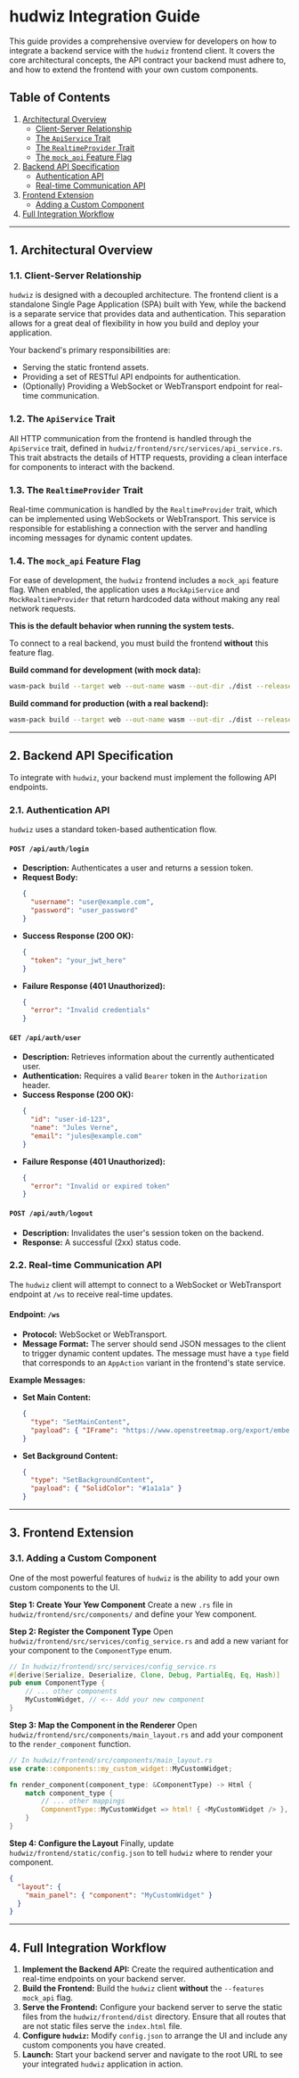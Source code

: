 # hudwiz Integration Guide

This guide provides a comprehensive overview for developers on how to integrate a backend service with the `hudwiz` frontend client. It covers the core architectural concepts, the API contract your backend must adhere to, and how to extend the frontend with your own custom components.

## Table of Contents
1.  [Architectural Overview](#1-architectural-overview)
    -   [Client-Server Relationship](#11-client-server-relationship)
    -   [The `ApiService` Trait](#12-the-apiservice-trait)
    -   [The `RealtimeProvider` Trait](#13-the-realtimeprovider-trait)
    -   [The `mock_api` Feature Flag](#14-the-mock_api-feature-flag)
2.  [Backend API Specification](#2-backend-api-specification)
    -   [Authentication API](#21-authentication-api)
    -   [Real-time Communication API](#22-real-time-communication-api)
3.  [Frontend Extension](#3-frontend-extension)
    -   [Adding a Custom Component](#31-adding-a-custom-component)
4.  [Full Integration Workflow](#4-full-integration-workflow)

---

## 1. Architectural Overview

### 1.1. Client-Server Relationship
`hudwiz` is designed with a decoupled architecture. The frontend client is a standalone Single Page Application (SPA) built with Yew, while the backend is a separate service that provides data and authentication. This separation allows for a great deal of flexibility in how you build and deploy your application.

Your backend's primary responsibilities are:
-   Serving the static frontend assets.
-   Providing a set of RESTful API endpoints for authentication.
-   (Optionally) Providing a WebSocket or WebTransport endpoint for real-time communication.

### 1.2. The `ApiService` Trait
All HTTP communication from the frontend is handled through the `ApiService` trait, defined in `hudwiz/frontend/src/services/api_service.rs`. This trait abstracts the details of HTTP requests, providing a clean interface for components to interact with the backend.

### 1.3. The `RealtimeProvider` Trait
Real-time communication is handled by the `RealtimeProvider` trait, which can be implemented using WebSockets or WebTransport. This service is responsible for establishing a connection with the server and handling incoming messages for dynamic content updates.

### 1.4. The `mock_api` Feature Flag
For ease of development, the `hudwiz` frontend includes a `mock_api` feature flag. When enabled, the application uses a `MockApiService` and `MockRealtimeProvider` that return hardcoded data without making any real network requests.

**This is the default behavior when running the system tests.**

To connect to a real backend, you must build the frontend **without** this feature flag.

**Build command for development (with mock data):**
```bash
wasm-pack build --target web --out-name wasm --out-dir ./dist --release -- --features mock_api
```

**Build command for production (with a real backend):**
```bash
wasm-pack build --target web --out-name wasm --out-dir ./dist --release
```

---

## 2. Backend API Specification

To integrate with `hudwiz`, your backend must implement the following API endpoints.

### 2.1. Authentication API

`hudwiz` uses a standard token-based authentication flow.

#### **`POST /api/auth/login`**
*   **Description:** Authenticates a user and returns a session token.
*   **Request Body:**
    ```json
    {
      "username": "user@example.com",
      "password": "user_password"
    }
    ```
*   **Success Response (200 OK):**
    ```json
    {
      "token": "your_jwt_here"
    }
    ```
*   **Failure Response (401 Unauthorized):**
    ```json
    {
      "error": "Invalid credentials"
    }
    ```

#### **`GET /api/auth/user`**
*   **Description:** Retrieves information about the currently authenticated user.
*   **Authentication:** Requires a valid `Bearer` token in the `Authorization` header.
*   **Success Response (200 OK):**
    ```json
    {
      "id": "user-id-123",
      "name": "Jules Verne",
      "email": "jules@example.com"
    }
    ```
*   **Failure Response (401 Unauthorized):**
    ```json
    {
      "error": "Invalid or expired token"
    }
    ```

#### **`POST /api/auth/logout`**
*   **Description:** Invalidates the user's session token on the backend.
*   **Response:** A successful (2xx) status code.

### 2.2. Real-time Communication API

The `hudwiz` client will attempt to connect to a WebSocket or WebTransport endpoint at `/ws` to receive real-time updates.

#### **Endpoint: `/ws`**
*   **Protocol:** WebSocket or WebTransport.
*   **Message Format:** The server should send JSON messages to the client to trigger dynamic content updates. The message must have a `type` field that corresponds to an `AppAction` variant in the frontend's state service.

**Example Messages:**

*   **Set Main Content:**
    ```json
    {
      "type": "SetMainContent",
      "payload": { "IFrame": "https://www.openstreetmap.org/export/embed.html" }
    }
    ```

*   **Set Background Content:**
    ```json
    {
      "type": "SetBackgroundContent",
      "payload": { "SolidColor": "#1a1a1a" }
    }
    ```

---

## 3. Frontend Extension

### 3.1. Adding a Custom Component

One of the most powerful features of `hudwiz` is the ability to add your own custom components to the UI.

**Step 1: Create Your Yew Component**
Create a new `.rs` file in `hudwiz/frontend/src/components/` and define your Yew component.

**Step 2: Register the Component Type**
Open `hudwiz/frontend/src/services/config_service.rs` and add a new variant for your component to the `ComponentType` enum.

```rust
// In hudwiz/frontend/src/services/config_service.rs
#[derive(Serialize, Deserialize, Clone, Debug, PartialEq, Eq, Hash)]
pub enum ComponentType {
    // ... other components
    MyCustomWidget, // <-- Add your new component
}
```

**Step 3: Map the Component in the Renderer**
Open `hudwiz/frontend/src/components/main_layout.rs` and add your component to the `render_component` function.

```rust
// In hudwiz/frontend/src/components/main_layout.rs
use crate::components::my_custom_widget::MyCustomWidget;

fn render_component(component_type: &ComponentType) -> Html {
    match component_type {
        // ... other mappings
        ComponentType::MyCustomWidget => html! { <MyCustomWidget /> },
    }
}
```

**Step 4: Configure the Layout**
Finally, update `hudwiz/frontend/static/config.json` to tell `hudwiz` where to render your component.

```json
{
  "layout": {
    "main_panel": { "component": "MyCustomWidget" }
  }
}
```

---

## 4. Full Integration Workflow

1.  **Implement the Backend API:** Create the required authentication and real-time endpoints on your backend server.
2.  **Build the Frontend:** Build the `hudwiz` client **without** the `--features mock_api` flag.
3.  **Serve the Frontend:** Configure your backend server to serve the static files from the `hudwiz/frontend/dist` directory. Ensure that all routes that are not static files serve the `index.html` file.
4.  **Configure `hudwiz`:** Modify `config.json` to arrange the UI and include any custom components you have created.
5.  **Launch:** Start your backend server and navigate to the root URL to see your integrated `hudwiz` application in action.